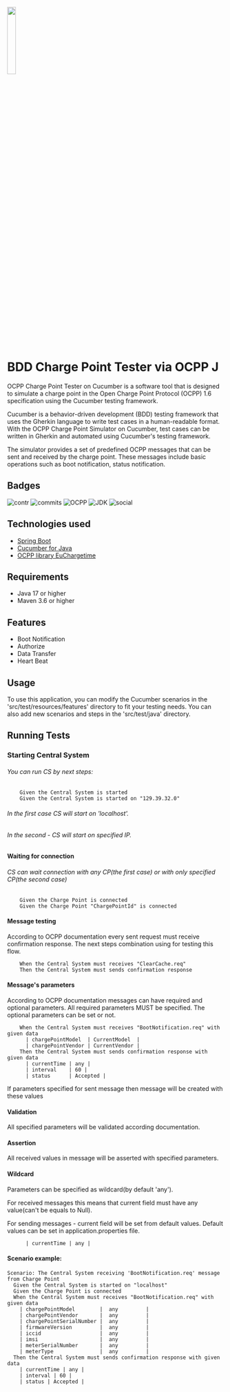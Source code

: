 <a href="https://www.extrawest.com/"><img src="https://drive.google.com/uc?export=view&id=1kXfNj5WfW2oSMzQR82xYBI6Bw_W8-LpK" width="20%"></a>

# BDD Charge Point Tester via OCPP J

OCPP Charge Point Tester on Cucumber is a software tool that is designed to simulate a charge point in the Open Charge Point Protocol (OCPP) 1.6 specification using the Cucumber testing framework.

Cucumber is a behavior-driven development (BDD) testing framework that uses the Gherkin language to write test cases in a human-readable format. With the OCPP Charge Point Simulator on Cucumber, test cases can be written in Gherkin and automated using Cucumber's testing framework.

The simulator provides a set of predefined OCPP messages that can be sent and received by the charge point. These messages include basic operations such as boot notification, status notification.



## Badges
![contr](https://img.shields.io/github/contributors/extrawest/BDD-Charge-Point-Tester-via-OCPP-J-?style=flat-square)
![commits](https://img.shields.io/github/commit-activity/w/extrawest/BDD-Charge-Point-Tester-via-OCPP-J-?style=flat-square)
![OCPP](https://img.shields.io/badge/OCPP-1.6-brightgreen?style=flat-square)
![JDK](https://img.shields.io/badge/JDK-17-yellow?style=flat-square)
![social](https://img.shields.io/github/forks/extrawest/BDD-Charge-Point-Tester-via-OCPP-J-?style=social)


## Technologies used
- [Spring Boot](https://spring.io/projects/spring-boot)
- [Cucumber for Java](https://cucumber.io/docs/cucumber/api/?lang=java)
- [OCPP library EuChargetime](https://github.com/ChargeTimeEU/Java-OCA-OCPP)
## Requirements
- Java 17 or higher
- Maven 3.6 or higher
## Features
- Boot Notification
- Authorize
- Data Transfer
- Heart Beat
## Usage

To use this application, you can modify the Cucumber scenarios in the 'src/test/resources/features' directory to fit your testing needs. You can also add new scenarios and steps in the 'src/test/java' directory.




## Running Tests

### Starting Central System

###### You can run CS by next steps:
```gherkin
    Given the Central System is started
    Given the Central System is started on "129.39.32.0"
```
###### In the first case CS will start on 'localhost'.
###### In the second - CS will start on specified IP.

#### Waiting for connection

###### CS can wait connection with any CP(the first case) or with only specified CP(the second case)

```gherkin
    Given the Charge Point is connected
    Given the Charge Point "ChargePointId" is connected 
```

#### Message testing
According to OCPP documentation every sent request must receive confirmation response.
The next steps combination using for testing this flow.
```gherkin 
    When the Central System must receives "ClearCache.req"
    Then the Central System must sends confirmation response
```

#### Message's parameters
According to OCPP documentation messages can have required and optional parameters.
All required parameters MUST be specified. The optional parameters can be set or not.
```gherkin 
    When the Central System must receives "BootNotification.req" with given data
      | chargePointModel  | CurrentModel  |
      | chargePointVendor | CurrentVendor |
    Then the Central System must sends confirmation response with given data
      | currentTime | any |
      | interval    | 60 |
      | status      | Accepted |
```
If parameters specified for sent message then message will be created with these values

#### Validation
All specified parameters will be validated according documentation.

#### Assertion
All received values in message will be asserted with specified parameters.

#### Wildcard
Parameters can be specified as wildcard(by default 'any').

For received messages this means that current field must have any value(can't be equals to Null).

For sending messages - current field will be set from default values. Default values can be set in application.properties file.

```gherkin
      | currentTime | any |
```

#### Scenario example:
```gherkin
Scenario: The Central System receiving 'BootNotification.req' message from Charge Point
  Given the Central System is started on "localhost"
  Given the Charge Point is connected
  When the Central System must receives "BootNotification.req" with given data
    | chargePointModel        |  any         |
    | chargePointVendor       |  any         |
    | chargePointSerialNumber |  any         |
    | firmwareVersion         |  any         |
    | iccid                   |  any         |
    | imsi                    |  any         |
    | meterSerialNumber       |  any         |
    | meterType               |  any         |
  Then the Central System must sends confirmation response with given data
    | currentTime | any |
    | interval | 60 |
    | status | Accepted |
```
